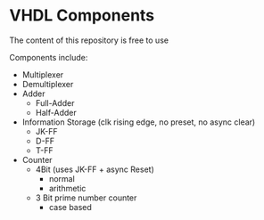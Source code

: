 # VHDL Components

The content of this repository is free to use  

Components include:

- Multiplexer
- Demultiplexer
- Adder
  - Full-Adder
  - Half-Adder
- Information Storage (clk rising edge, no preset, no async clear)
  - JK-FF
  - D-FF
  - T-FF
- Counter
  - 4Bit (uses JK-FF + async Reset)
    - normal
    - arithmetic
  - 3 Bit prime number counter
    - case based
  
  
  
    
  
    
  

